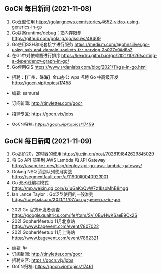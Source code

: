 ## GoCN 每日新闻 (2021-11-08)

1. Go泛型使用 https://golangnews.com/stories/4652-video-using-generics-in-go
2. Go提案runtime/debug：软内存限制 https://github.com/golang/go/issues/48409
3. Go使用SSH和域套接字进行服务 https://medium.com/@johnsiilver/go-using-ssh-and-domain-sockets-for-serving-3a037e00d5a7
4. 在Go中对依赖图进行排序 https://kendru.github.io/go/2021/10/26/sorting-a-dependency-graph-in-go/
5. Go使用GIS https://www.ardanlabs.com/blog/2021/11/gis-in-go.html

- 招聘：【广州、珠海】金山办公 wps 招聘 Go 中高级开发 https://gocn.vip/topics/17458

- 编辑: samurai
- 订阅新闻: http://tinyletter.com/gocn
- 招聘专区: https://gocn.vip/jobs
- GoCN归档: https://gocn.vip/topics/17459

## GoCN 每日新闻 (2021-11-09)

1. Go高阶20，定时器的使用 https://juejin.cn/post/7028191842629845029
2. 将 Go API 部署到 AWS Lambda 和 API Gateway https://asanchez.dev/blog/deploy-api-go-aws-lambda-gateway/
3. Golang NSQ 消息队列使用实战  https://segmentfault.com/a/1190000040923001
4. Go 流水线编程模式 https://mp.weixin.qq.com/s/IuGaKbQvW7z1KsoMhB8mgg
5. Ian Lance Taylor：Go泛型使用的一般准则  https://tonybai.com/2021/11/07/using-generics-in-go/

* 2021 Go 官方开发者调查 https://google.qualtrics.com/jfe/form/SV_0BwHwKSaeE9Cx2S
* 2021 GopherMeetup 11月北京站 https://www.bagevent.com/event/7807022
* 2021 GopherMeetup 11月上海站 https://www.bagevent.com/event/7862321

- 编辑: 琳 
- 订阅新闻: http://tinyletter.com/gocn
- 招聘专区: https://gocn.vip/jobs
- GoCN归档: https://gocn.vip/topics/17461
